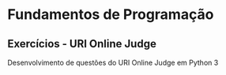# Fundamentos de Programação

## Exercícios - URI Online Judge

Desenvolvimento de questões do URI Online Judge em Python 3